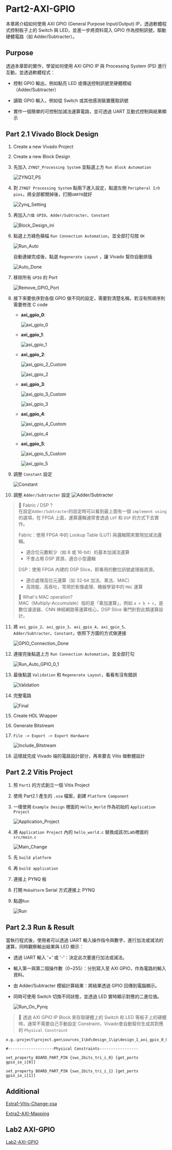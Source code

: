 # Part2-AXI-GPIO

本章將介紹如何使用 AXI GPIO (General Purpose Input/Output) IP，透過軟體程式控制板子上的 Switch 與 LED，並進一步將資料寫入 GPIO 作為控制訊號，驅動硬體電路（如 Adder/Subtracter）。

## Purpose  
透過本章節的實作，學習如何使用 AXI GPIO IP 與 Processing System (PS) 進行互動，並透過軟體程式：

-   控制 GPIO 輸出，例如點亮 LED 或傳送控制訊號至硬體模組（Adder/Subtracter）

-   讀取 GPIO 輸入，例如從 Switch 或其他感測裝置獲取訊號

-   實作一個簡單的可控制加減法運算電路，並可透過 UART 互動式控制與結果顯示

## Part 2.1 Vivado Block Design

1.  Create a new Vivado Project  

2.  Create a new Block Design

3.  先加入 `ZYNQ7_Processing System` 並點選上方 `Run Block Automation`  

    ![ZYNQ7_PS](./png/ZYNQ7_PS.png)

4.  對 `ZYNQ7 Processing System` 點兩下進入設定，點選左側 `Peripheral I/O pins`，將全部都關掉後，打開`UART0`就好  

    ![Zynq_Setting](./png/Zynq_Setting.png)

5.  再加入`六個 GPIO`、`Adder/Subtracter`、`Constant`  

    ![Block_Design_ini](./png/Block_Design_ini.png)

6.  點選上方綠色橫幅 `Run Connection Automation`，並全部打勾按 `OK`  

    ![Run_Auto](./png/Run_Auto.png)  

    自動連線完成後，點選 `Regenerate Layout` ，讓 Vivado 幫你自動排版  
    
    ![Auto_Done](./png/Auto_Done.png)  

7.  移除所有 `GPIO` 的 Port

    ![Remove_GPIO_Port](./png/Remove_GPIO_Port.png)
    

8.  接下來要依序對各個 GPIO 做不同的設定，需要對清楚名稱，若沒有照順序則需要修改 C code  

    -   **axi_gpio_0**:  

        ![axi_gpio_0](./png/GPIO_0.png)  
    
    -   **axi_gpio_1**:  

        ![axi_gpio_1](./png/GPIO_1.png)  

    -   **axi_gpio_2**:  

        ![axi_gpio_2_Custom](./png/GPIO_2_Custom.png)  

        ![axi_gpio_2](./png/GPIO_2.png)  
        
    -   **axi_gpio_3**:  

        ![axi_gpio_3_Custom](./png/GPIO_3_Custom.png)  

        ![axi_gpio_3](./png/GPIO_3.png)    
    
    -   **axi_gpio_4**:  

        ![axi_gpio_4_Custom](./png/GPIO_4_Custom.png)  

        ![axi_gpio_4](./png/GPIO_4.png)  

    -   **axi_gpio_5**:  

        ![axi_gpio_5_Custom](./png/GPIO_5_Custom.png)  

        ![axi_gpio_5](./png/GPIO_5.png)  

9.  調整 `Constant` 設定  

    ![Constant](./png/Constant.png)

10.  調整 `Adder/Subtracter` 設定
    ![Adder/Subtracter](./png/Adder_Subtracter.png)

>📌 Fabric / DSP ?  
>在設定`Adder/Subtracter`的設定時可以看到最上面有一個 `implement using` 的選項，在 FPGA 上面，運算邏輯通常會透過 `LUT` 和 `DSP` 的方式下去實作。  
>
>Fabric：使用 FPGA 中的 Lookup Table (LUT) 與邏輯閘來實現加減法邏輯。  
>-   適合位元數較少（如 8 或 16-bit）的基本加減法運算  
>-   不會占用 DSP 資源，適合小型邏輯  
>
>DSP：使用 FPGA 內建的 DSP Slice，即專用的數位訊號處理器資源。  
>-  適合處理高位元運算（如 32-bit 加法、乘法、MAC）  
>-  高效能、高吞吐，常用於影像處理、機器學習中的 `MAC` 運算  
>
>📌 What's MAC operation?  
>MAC（Multiply-Accumulate）指的是「乘加運算」，例如 `a × b + c`，是數位濾波器、CNN 神經網路等運算核心，DSP Slice 專門針對此類運算設計。

11. 將 `axi_gpio_2`、`axi_gpio_3`、`axi_gpio_4`、`axi_gpio_5`、`Adder/Subtracter`、`Constant`，依照下方圖的方式做連接  

    ![GPIO_Connection_Done](./png/GPIO_Connection_Done.png)  

12. 連接完後點選上方 `Run Connection Automation`，並全部打勾   

    ![Run_Auto_GPIO_0_1](./png/Run_Auto_GPIO_0_1.png)  

13. 最後點選 `Validation` 和 `Regenerate Layout`，看看有沒有錯誤  

    ![Validation](./png/Validation.png)

14. 完整電路  

    ![Final](./png/Final.png)  

15. Create HDL Wrapper  

16. Generate Bitstream  

17. `File -> Export -> Export Hardware`

    ![Include_Bitstream](./png/Include_Bitstream.png)

18. 這樣就完成 Vivado 端的電路設計部分，再來要去 Vitis 做軟體設計

## Part 2.2 Vitis Project

1.  照 `Part1` 的方式創立一個 Vitis Project  

2.  使用 Part2.1 產生的 `.xsa` 檔案，創建 `Platform Component`  

3.  一樣使用 `Example Design` 裡面的 `Hello_World` 作為初始的 `Application Project`

    ![Application_Project](./png/Application_Project.png)  

4.  將 `Application Project` 內的 `hello_world.c` 替換成該次Lab裡面的`src/main.c`  

    ![Main_Change](./png/Main_Change.png)  

5.  先 `build platform`

6.  再 `build application`

7.  連接上 PYNQ 板

8.  打開 `MobaXterm` Serial 方式連接上 PYNQ

9.  點選`Run`

    ![Run](./png/Run.png)

## Part 2.3 Run & Result

當執行程式後，使用者可以透過 UART 輸入操作指令與數字，進行加法或減法的運算，同時觀察輸出結果與 LED 顯示：

-   透過 UART 輸入 '+' 或 '-'：決定此次要進行加法或減法。

-   輸入第一與第二個操作數（0~255）：分別寫入至 AXI GPIO，作為電路的輸入資料。

-   由 Adder/Subtracter 模組計算結果：將結果透過 GPIO 回傳到電腦顯示。

-   同時可使用 Switch 切換不同狀態，並透過 LED 實時顯示對應的二進位值。  

    ![Run_On_Pynq](./png/Run_On_Pynq.png)  

>   📌 透過 AXI GPIO IP Block 來存取硬體上的 Switch 和 LED 等板子上的硬體時，通常不需要自己手動設定 Constraint，Vivado會自動幫你生成其對應的 `Physical Constraint`  
 
```xdc
e.g.:project\project.gen\sources_1\bd\design_1\ip\design_1_axi_gpio_0_0  

#--------------------Physical Constraints-----------------

set_property BOARD_PART_PIN {sws_2bits_tri_i_0} [get_ports gpio_io_i[0]]

set_property BOARD_PART_PIN {sws_2bits_tri_i_1} [get_ports gpio_io_i[1]]

```

## Additional  

[Extra1-Vitis-Change-xsa](../Extra1-Vitis-Change-xsa/)

[Extra2-AXI-Mapping](../Extra2-AXI-Mapping/)

## Lab2 AXI-GPIO

[Lab2-AXI-GPIO](../Lab/Lab2-AXI-GPIO/)